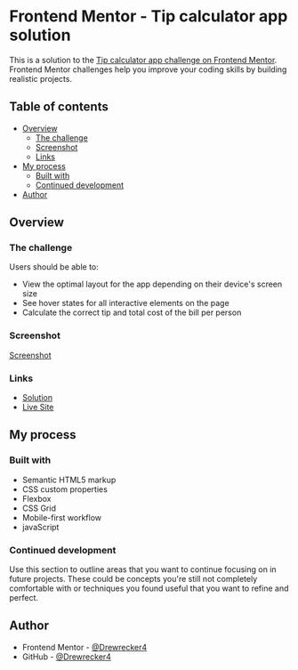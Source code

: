 # Frontend Mentor - Tip calculator app solution

This is a solution to the [Tip calculator app challenge on Frontend Mentor](https://www.frontendmentor.io/challenges/tip-calculator-app-ugJNGbJUX). Frontend Mentor challenges help you improve your coding skills by building realistic projects.

## Table of contents

- [Overview](#overview)
  - [The challenge](#the-challenge)
  - [Screenshot](#screenshot)
  - [Links](#links)
- [My process](#my-process)
  - [Built with](#built-with)
  - [Continued development](#continued-development)
- [Author](#author)

## Overview

### The challenge

Users should be able to:

- View the optimal layout for the app depending on their device's screen size
- See hover states for all interactive elements on the page
- Calculate the correct tip and total cost of the bill per person

### Screenshot

[Screenshot](./Screenshot.PNG)

### Links

- [Solution](https://github.com/Drewrecker4/Tip_Calculator)
- [Live Site](https://drewrecker4.github.io/Tip_Calculator/)

## My process

### Built with

- Semantic HTML5 markup
- CSS custom properties
- Flexbox
- CSS Grid
- Mobile-first workflow
- javaScript

### Continued development

Use this section to outline areas that you want to continue focusing on in future projects. These could be concepts you're still not completely comfortable with or techniques you found useful that you want to refine and perfect.

## Author

- Frontend Mentor - [@Drewrecker4](https://www.frontendmentor.io/profile/Drewrecker4)
- GitHub - [@Drewrecker4](https://github.com/Drewrecker4)
